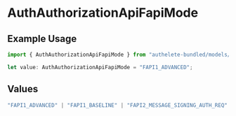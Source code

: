 # AuthAuthorizationApiFapiMode

## Example Usage

```typescript
import { AuthAuthorizationApiFapiMode } from "authelete-bundled/models/operations";

let value: AuthAuthorizationApiFapiMode = "FAPI1_ADVANCED";
```

## Values

```typescript
"FAPI1_ADVANCED" | "FAPI1_BASELINE" | "FAPI2_MESSAGE_SIGNING_AUTH_REQ" | "FAPI2_MESSAGE_SIGNING_AUTH_RES" | "FAPI2_MESSAGE_SIGNING_INTROSPECTION_RES" | "FAPI2_SECURITY"
```